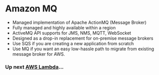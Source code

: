 # Amazon MQ

- Managed implementation of Apache ActionMQ (Message Broker)
- Fully managed and highly available within a region
- ActiveMQ API supports for JMS, NMS, MQTT, WebSocket
- Designed as a drop-in replacement for on-premise message brokers
- Use SQS if you are creating a new application from scratch
- Use MQ if you want an easy low-hassle path to migrate from existing message broker for AWS.

### Up next [AWS Lambda](../aws-lambda/README.md)...

